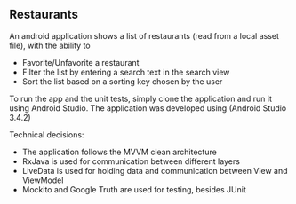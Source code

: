 **Restaurants**
-

An android application shows a list of restaurants (read from a local asset file), with the ability to
- Favorite/Unfavorite a restaurant
- Filter the list by entering a search text in the search view 
- Sort the list based on a sorting key chosen by the user

To run the app and the unit tests, simply clone the application and run it using Android Studio. 
The application was developed using (Android Studio 3.4.2)

Technical decisions:
- The application follows the MVVM clean architecture
- RxJava is used for communication between different layers
- LiveData is used for holding data and communication between View and ViewModel
- Mockito and Google Truth are used for testing, besides JUnit